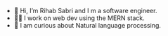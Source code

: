 - 👋 Hi, I’m Rihab Sabri and I m a software engineer.
- 👩‍💼 I work on web dev using the MERN stack.
- :eyes:  I am curious about Natural language processing.

<!---
RihabSabri/RihabSabri is a ✨ special ✨ repository because its `README.md` (this file) appears on your GitHub profile.
You can click the Preview link to take a look at your changes.
--->





